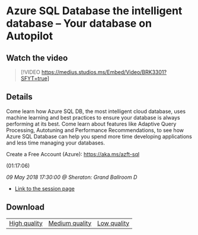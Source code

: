 # Azure SQL Database the intelligent database – Your database on Autopilot

## Watch the video
> [!VIDEO https://medius.studios.ms/Embed/Video/BRK3301?SFYT=true]

## Details

<p>Come learn how Azure SQL DB, the most intelligent cloud database, uses machine learning and best practices to ensure your database is always performing at its best. Come learn about features like Adaptive Query Processing, Autotuning and Performance Recommendations, to see how Azure SQL Database can help you spend more time developing applications and less time managing your databases.&nbsp;</p><p>Create a Free Account (Azure): <a href="https://aka.ms/azft-sql">https://aka.ms/azft-sql</a></p> (01:17:06)

*09 May 2018 17:30:00 @ Sheraton: Grand Ballroom D*

- [Link to the session page](https://channel9.msdn.com/Events/Build/2018/BRK3301)

## Download

||||
|:--:|:----:|:-:|
|[High quality](https://sec.ch9.ms/ch9/d3a1/5e29d46d-ea34-41b6-89d9-0e24b76ad3a1/BRK3301_high.mp4)|[Medium quality](https://sec.ch9.ms/ch9/d3a1/5e29d46d-ea34-41b6-89d9-0e24b76ad3a1/BRK3301_mid.mp4)|[Low quality](https://sec.ch9.ms/ch9/d3a1/5e29d46d-ea34-41b6-89d9-0e24b76ad3a1/BRK3301.mp4)